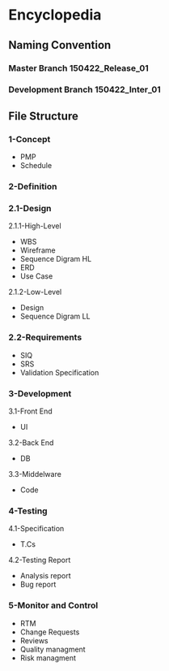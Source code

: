 # Encyclopedia
## Naming Convention 
### Master Branch 150422_Release_01
### Development Branch 150422_Inter_01
## File Structure 
### 1-Concept  
- PMP
- Schedule
### 2-Definition 
### 2.1-Design
2.1.1-High-Level 
- WBS
- Wireframe
- Sequence Digram HL
- ERD
- Use Case 

2.1.2-Low-Level 
- Design
- Sequence Digram LL
### 2.2-Requirements 
- SIQ
- SRS
- Validation Specification
### 3-Development
3.1-Front End 
- UI

3.2-Back End 
- DB

3.3-Middelware 
- Code
### 4-Testing
4.1-Specification
- T.Cs

4.2-Testing Report
- Analysis report
- Bug report
### 5-Monitor and Control 
- RTM
- Change Requests
- Reviews
- Quality managment
- Risk managment
